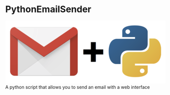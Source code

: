 # PythonEmailSender
![](templates/image.png)
A python script that allows you to send an email with a web interface
